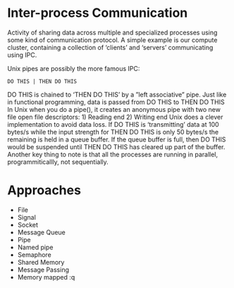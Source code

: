 Inter-process Communication
===========================

Activity of sharing data across multiple and specialized processes using some kind of communication protocol.
A simple example is our compute cluster, containing a collection of ‘clients’ and ‘servers’ communicating using IPC.

Unix pipes are possibly the more famous IPC:
```
DO THIS | THEN DO THIS
```

DO THIS is chained to ‘THEN DO THIS’  by a ”left associative” pipe. Just like in functional programming, data is passed from DO THIS to THEN DO THIS
In Unix when you do a pipe(), it creates an anonymous pipe with two new file open file descriptors: 1) Reading end 2) Writing end
Unix does a clever implementation to avoid data loss. If DO THIS is ‘transmitting’ data at 100 bytes/s while the input strength for THEN DO THIS
is only 50 bytes/s the remaining is held in a queue buffer. If the queue buffer is full, then DO THIS would be suspended until THEN DO THIS has cleared up part of the
buffer. Another key thing to note is that all the processes are running in parallel, programmiticallly, not sequentially.


Approaches
=========

* File
* Signal
* Socket
* Message Queue
* Pipe
* Named pipe
* Semaphore
* Shared Memory
* Message Passing
* Memory mapped
:q
